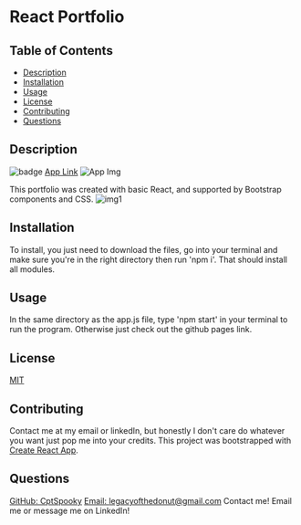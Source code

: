 # React Portfolio

 ## Table of Contents
  - [Description](#Description)
  - [Installation](#Installation)
  - [Usage](#Usage)
  - [License](#License)
  - [Contributing](#Contributing)
  - [Questions](#Questions)

  ## Description
  ![badge](https://img.shields.io/badge/License-MIT-yellow.svg)
  [App Link](https://cptspooky.github.io/reactportfolio/)
  ![App Img](https://user-images.githubusercontent.com/66426144/98880510-e653be00-2455-11eb-8f51-fab51b3157b4.png)

  This portfolio was created with basic React, and supported by Bootstrap components and CSS. 
  ![img1](https://user-images.githubusercontent.com/66426144/98880560-04212300-2456-11eb-8ac4-25b487f14f64.png) 

  ## Installation
  To install, you just need to download the files, go into your terminal and make sure you're in the right directory then run 'npm i'. That should install all modules. 

  ## Usage
  In the same directory as the app.js file, type 'npm start' in your terminal to run the program. Otherwise just check out the github pages link.

  ## License
  [MIT](https://opensource.org/licenses/MIT)

  ## Contributing
  Contact me at my email or linkedIn, but honestly I don't care do whatever you want just pop me into your credits. 
  This project was bootstrapped with [Create React App](https://github.com/facebook/create-react-app).


  ## Questions
  [GitHub: CptSpooky](https://github.com/CptSpooky)
  [Email: legacyofthedonut@gmail.com](legacyofthedonut@gmail.com)
  Contact me! Email me or message me on LinkedIn!